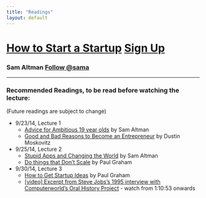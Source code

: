 ```yaml
---
title: "Readings"
layout: default
---
```


<h1><a href="/">How to Start a Startup</a> <a href="http://eepurl.com/3oe0H" class="btn btn-warning btn-sm"><span class="glyphicon glyphicon-envelope"></span> Sign Up</a></h1>
<h3> Sam Altman <a href="https://twitter.com/sama" class="twitter-follow-button" data-show-count="false" data-show-screen-name="true">Follow @sama</a></h3>
<hr />

<h3> Recommended Readings, to be read before watching the lecture: </h3> (Future readings are subject to change)
<ul>
  <li>9/23/14, Lecture 1
  <ul>
    <li><a href="http://blog.samaltman.com/advice-for-ambitious-19-year-olds">Advice for Ambitious 19 year olds</a> by Sam Altman</li>
    <li><a href="https://medium.com/i-m-h-o/good-and-bad-reasons-to-become-an-entrepreneur-decf0766de8d">Good and Bad Reasons to Become an Entrepreneur</a> by Dustin Moskovitz</li>
  </ul>
  </li>
  <li>9/25/14, Lecture 2
  <ul>
    <li><a href="http://blog.samaltman.com/stupid-apps-and-changing-the-world">Stupid Apps and Changing the World</a> by Sam Altman</li>
    <li><a href="http://paulgraham.com/ds.html">Do things that Don’t Scale</a> by Paul Graham</li>
  </ul>
  </li>
  </li>
  <li>9/30/14, Lecture 3
  <ul>
    <li><a href="http://www.paulgraham.com/startupideas.html">How to Get Startup Ideas</a> by Paul Graham</li>
    <li><a href="https://www.youtube.com/watch?v=M6Oxl5dAnR0&t=1h10m53s">[video] Excerpt from Steve Jobs’s 1995 interview with Computerworld’s Oral History Project</a> - watch from 1:10:53 onwards</li>
  </ul>
  </li>
</ul>